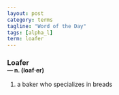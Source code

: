 ```yaml
---
layout: post
category: terms
tagline: "Word of the Day"
tags: [alpha_l]
term: loafer
---
```


<h3>Loafer<br/> <small>&mdash; n. (loaf<span>&middot;</span>er)</small></h3>
<p><ol>
<li>a baker who specializes in breads</li>
</ol></p>
